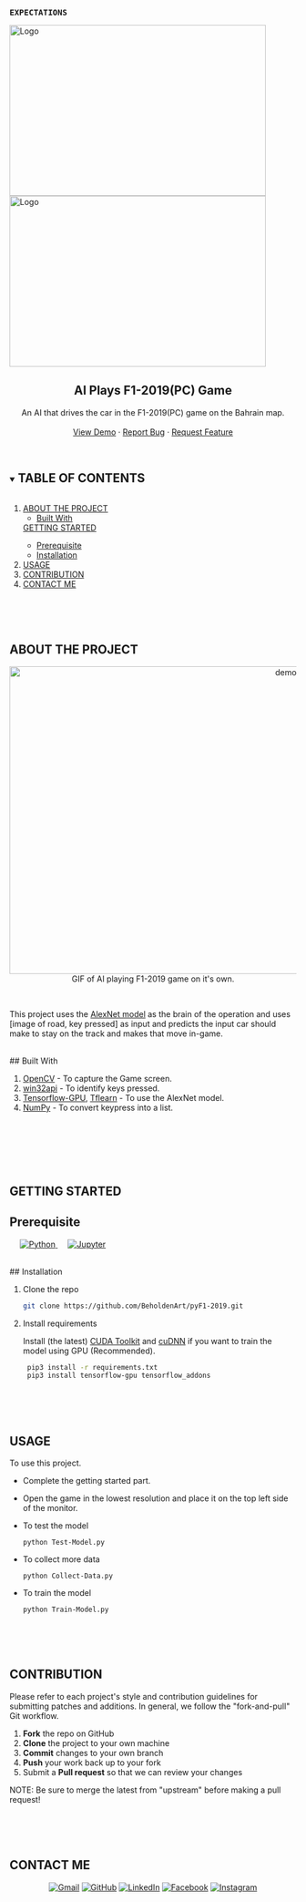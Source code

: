 <!-- INTRODUCTION -->
<br />
<pre>
<strong>EXPECTATIONS</strong>                                                  <strong>REALITY</strong>
</pre>
<p align="left">
  <a href="https://github.com/BeholdenArt/pyF1-2019">
    <img src=https://media.giphy.com/media/9F2VWRiJypeBq/source.gif alt="Logo" width="450" height="300">
  </a>
  <a href="https://github.com/BeholdenArt/pyF1-2019">
    <img src="https://media.giphy.com/media/Y1ggBG6wpBdwA/source.gif" alt="Logo" width="450" height="300">
  </a>


  <h2 align="center">AI Plays F1-2019(PC) Game</h2>

  <p align="center">
    An AI that drives the car in the F1-2019(PC) game on the Bahrain map.
    <br />
    <br />
    <a href="https://github.com/BeholdenArt/pyF1-2019">View Demo</a>
    ·
    <a href="https://github.com/BeholdenArt/pyF1-2019/issues">Report Bug</a>
    ·
    <a href="https://github.com/BeholdenArt/pyF1-2019/issues">Request Feature</a>
  </p>
</p>


<!-- TABLE OF CONTENTS -->
<br />
<details open="open">
  <summary><h2 style="display: inline-block">TABLE OF CONTENTS</h2></summary>
  <ol>
    <li>
      <a href="#ABOUT-THE-PROJECT">ABOUT THE PROJECT</a>
      <ul>
        <li><a href="#Built-with">Built With</a></li>
      </ul>
    </li>
      <a href="#GETTING-STARTED">GETTING STARTED</a>
      <ul>
        <li><a href="#Prerequisite">Prerequisite</a></li>
        <li><a href="#Installation">Installation</a></li>
      </ul>
    </li>
    <li><a href="#USAGE">USAGE</a></li>
    <li><a href="#CONTRIBUTION">CONTRIBUTION</a></li>
    <li><a href="#CONTACT-ME">CONTACT ME</a></li>
  </ol>
</details>



<br><br><br>
<!-- ABOUT THE PROJECT -->
## ABOUT THE PROJECT

<p align="center">
  <a href="https://github.com/BeholdenArt/pyF1-2019">
    <img src="videos/demo1.gif" alt="demo1" width="960" height="540">
  </a>
  GIF of AI playing F1-2019 game on it's own. 
</p>
<br />

 This project uses the <a href="https://en.wikipedia.org/wiki/AlexNet">AlexNet model</a> as the brain of the operation and uses [image of road, key pressed] as input and predicts the input car should make to stay on the track and makes that move in-game. 

<!--
 ### To see more clip of AI driving the car, Kindly visit the youtube video provided below.
<p align="center">
  <a href="https://www.youtube.com/channel/UCipSxT7a3rn81vGLw9lqRkg?sub_confirmation=1"><img alt="Youtube" title="Youtube" src="https://img.shields.io/badge/-Subscribe-red?style=for-the-badge&logo=youtube&logoColor=white"/></a>
</p>
 -->


<br>
<!-- BUILT WITH -->
## Built With
<ol>
  <li> <a href="https://docs.opencv.org/4.5.2/" target="_blank">OpenCV</a> - To capture the Game screen. </li> 
  <li> <a href="http://timgolden.me.uk/pywin32-docs/" target="_blank">win32api</a> - To identify keys pressed. </li> 
  <li> <a href="https://www.tensorflow.org/guide" target="_blank">Tensorflow-GPU</a>, <a href="http://tflearn.org/" target="_blank">Tflearn</a> - To use the AlexNet model. </li>
  <li> <a href="https://numpy.org/doc/" target="_blank">NumPy</a> - To convert keypress into a list. </li>
</ol>
  <br>


<br><br><br>
<!-- GETTING STARTED -->
## GETTING STARTED

<!-- PREREQUISITE -->
## Prerequisite 
<p align="left" > 
    &emsp;
   <a href="https://www.python.org" target="_blank">
    <img alt="Python" src="https://img.shields.io/badge/Python%20-%2314354C.svg?logo=python&logoColor=white">
  </a>
  &emsp; 
    <a href="https://jupyter.org/install"><img alt="Jupyter" src="https://img.shields.io/badge/Jupyter%20-%23F37626.svg?logo=Jupyter&logoColor=white"></a>
  &emsp;
  </a>
</p>

<br>
<!--INSTALLATION -->
## Installation
<ol>
  <li> Clone the repo </li>
  
   ```sh
   git clone https://github.com/BeholdenArt/pyF1-2019.git
   ```
  
  <li> Install requirements </li>
  <p>Install (the latest) <a href="https://developer.nvidia.com/cuda-downloads" alt="nvidia cuda toolkit">CUDA Toolkit</a> and <a href="https://developer.nvidia.com/cudnn" alt="nvidia cuDNN">cuDNN</a> if you want to train the model using GPU (Recommended).</p> 
   
  ```sh
   pip3 install -r requirements.txt
   pip3 install tensorflow-gpu tensorflow_addons
   ```
  
</ol>



<br><br><br>
<!-- USAGE -->
## USAGE

To use this project.
*  Complete the getting started part. </li>
*  Open the game in the lowest resolution and place it on the top left side of the monitor. </li>

*  To test the model </li>
    ```
    python Test-Model.py
    ```

*  To collect more data </li>
    ```
    python Collect-Data.py
    ```

*  To train the model </li>
    ```
    python Train-Model.py
    ```



<br><br><br>
<!-- CONTRIBUTING -->
## CONTRIBUTION
Please refer to each project's style and contribution guidelines for submitting patches and additions. In general, we follow the "fork-and-pull" Git workflow.

 1. **Fork** the repo on GitHub
 2. **Clone** the project to your own machine
 3. **Commit** changes to your own branch
 4. **Push** your work back up to your fork
 5. Submit a **Pull request** so that we can review your changes

NOTE: Be sure to merge the latest from "upstream" before making a pull request!



<br><br><br>
## CONTACT ME

<p align="center">
	<a href="mailto:priyanshub5645@gmail.com"><img src="https://img.icons8.com/bubbles/50/000000/gmail.png" alt="Gmail"/></a>
	<a href="https://github.com/BeholdenArt"><img src="https://img.icons8.com/bubbles/50/000000/github.png" alt="GitHub"/></a>
	<a href="https://linkedin.com/in/priyanshu-bairwa-827432190"><img src="https://img.icons8.com/bubbles/50/000000/linkedin.png" alt="LinkedIn"/></a>
	<a href="https://www.facebook.com/priyanshu.bairwa.129794"><img src="https://img.icons8.com/bubbles/50/000000/facebook-new.png" alt="Facebook"/></a>
	<a href="https://instagram.com/theblockedguy"><img src="https://img.icons8.com/bubbles/50/000000/instagram.png" alt="Instagram"/></a>
	
</p>

